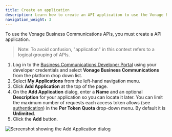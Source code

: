 ```yaml
---
title: Create an application
description: Learn how to create an API application to use the Vonage Business Communications APIs
navigation_weight: 3
---
```


To use the Vonage Business Communications APIs, you must create a API application.

> Note: To avoid confusion, "application" in this context refers to a logical grouping of APIs.

1. Log in to the [Business Communications Developer Portal](https://apimanager.uc.vonage.com/) using your developer credentials and select **Vonage Business Communications** from the platform drop down list.
2. Select **My Applications** from the left-hand navigation menu.
3. Click **Add Application** at the top of the page.
4. On the **Add Application** dialog, enter a **Name** and an optional **Description** for your application so you can locate it later. You can limit the maximum number of requests each access token allows (see [authentication](/getting-started/create-an-access-token)) in the **Per Token Quota** drop-down menu. By default it is **Unlimited**.
5. Click the **Add** button.

![Screenshot showing the Add Application dialog](/images/vbc/getting-started/create-application.png)

